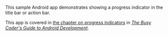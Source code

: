 This sample Android app demonstrates
showing a progress indicator in the title bar or action bar.

This app is covered in 
[the chapter on progress indicators](https://commonsware.com/Android/previews/progress-indicators)
in [*The Busy Coder's Guide to Android Development*](https://commonsware.com/Android/).


